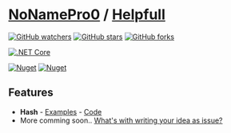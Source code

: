 # [NoNamePro0](https://github.com/NoNamePro0) / [Helpfull](https://github.com/NoNamePro0/Helpfull)

[![GitHub watchers](https://img.shields.io/github/watchers/NoNamePro0/Template-Bot)](https://github.com/NoNamePro0/Template-Bot/watchers)
[![GitHub stars](https://img.shields.io/github/stars/NoNamePro0/Template-Bot)](https://github.com/NoNamePro0/Template-Bot/stargazers)
[![GitHub forks](https://img.shields.io/github/forks/NoNamePro0/Template-Bot)](https://github.com/NoNamePro0/Template-Bot/network/members)

[![.NET Core](https://github.com/NoNamePro0/Helpfull/workflows/.NET%20Core/badge.svg)](https://github.com/NoNamePro0/Helpfull/actions?query=workflow%3A%22.NET+Core%22)

[![Nuget](https://img.shields.io/nuget/v/Helpfull?label=Version)](https://www.nuget.org/packages/Helpfull/)
[![Nuget](https://img.shields.io/nuget/dt/Helpfull?label=Downloads)](https://www.nuget.org/packages/Helpfull/)

## Features
- **Hash** - [Examples](https://github.com/NoNamePro0/Helpfull/wiki/Hash#examples) - [Code](https://github.com/NoNamePro0/Helpfull/blob/master/Helpfull/Hash.cs)
- More comming soon.. [What's with writing your idea as issue?](https://github.com/NoNamePro0/Helpfull/issues/new)
